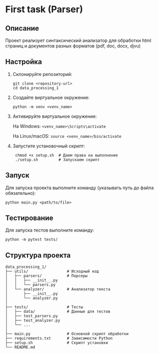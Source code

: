 
# First task (Parser)

## Описание

Проект реализует синтаксический анализатор для обработки html страниц и документов разных форматов (pdf, doc, docx, djvu)


## Настройка

1. Склонируйте репозиторий:
    ```
    git clone <repository-url>
    cd data_processing_1
    ```
2. Создайте виртуальное окружение:

    ```
    python -m venv <venv_name>
    ```
3. Активируйте виртуальное окружение:

   На Windows: ```<venv_name>\Scripts\activate```

   На Linux/macOS: ```source <venv_name>/bin/activate```
4. Запустите установочный скрипт:

   ```
    chmod +x setup.sh  # Даем права на выполнение
    ./setup.sh         # Запускаем скрипт
   ```
## Запуск
Для запуска проекта выполните команду (указывать путь до файла обязательно):
```
python main.py <path/to/file>
```

## Тестирование
Для запуска тестов выполните команду:
```
python -m pytest tests/
```

## Структура проекта

```
data_processing_1/
├── utils/                 # Исходный код
│   ├── parsers/           # Парсеры
│   │   ├── __init__.py 
│   │   └── parsers.py       
│   └── analyzer/          # Анализатор текста
│       ├── __init__.py
│       └── analyzer.py
│
├── tests/                 # Тесты
│   ├── data/              # Данные для тестов
│   ├── test_parsers.py
│   ├── test_analyzer.py
│   └── ...
│
├── main.py                # Основной скрипт обработки
├── requirements.txt       # Зависимости Python
├── setup.sh               # Скрипт установки
└── README.md              
```


